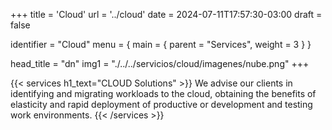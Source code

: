 +++
title = 'Cloud'
url = '../cloud'
date = 2024-07-11T17:57:30-03:00
draft = false

identifier = "Cloud"
menu = { main = { parent = "Services", weight = 3 } }


head_title  = "dn"
img1 = "./../../servicios/cloud/imagenes/nube.png"
+++


{{< services h1_text="CLOUD Solutions" >}}
We advise our clients in identifying and migrating workloads to the cloud, obtaining the benefits of elasticity and rapid deployment of productive or development and testing work environments.
{{< /services >}}